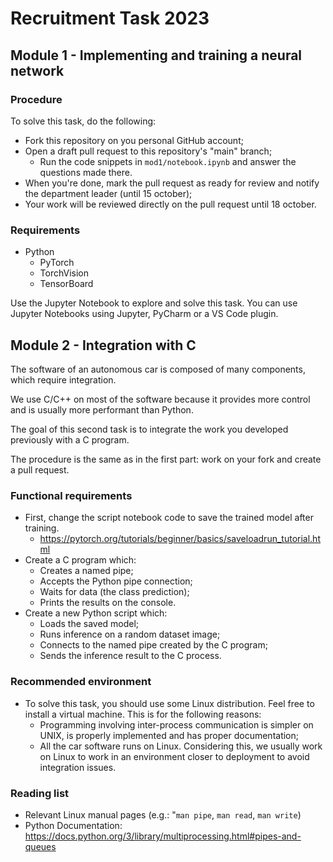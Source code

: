 # Recruitment Task 2023

## Module 1 - Implementing and training a neural network

### Procedure

To solve this task, do the following:
- Fork this repository on you personal GitHub account;
- Open a draft pull request to this repository's "main" branch;
  - Run the code snippets in `mod1/notebook.ipynb` and answer the questions made there.
- When you're done, mark the pull request as ready for review and notify the department leader (until 15 october);
- Your work will be reviewed directly on the pull request until 18 october.

### Requirements

- Python
    - PyTorch
    - TorchVision
    - TensorBoard

Use the Jupyter Notebook to explore and solve this task. You can use Jupyter Notebooks using Jupyter, PyCharm or a VS Code plugin.

## Module 2 - Integration with C

The software of an autonomous car is composed of many components, which require integration.

We use C/C++ on most of the software because it provides more control and is usually more performant than Python.

The goal of this second task is to integrate the work you developed previously with a C program.

The procedure is the same as in the first part: work on your fork and create a pull request.

### Functional requirements

- First, change the script notebook code to save the trained model after training.
  - https://pytorch.org/tutorials/beginner/basics/saveloadrun_tutorial.html
- Create a C program which:
  - Creates a named pipe;
  - Accepts the Python pipe connection;
  - Waits for data (the class prediction);
  - Prints the results on the console.
- Create a new Python script which:
  - Loads the saved model;
  - Runs inference on a random dataset image;
  - Connects to the named pipe created by the C program;
  - Sends the inference result to the C process.


### Recommended environment
- To solve this task, you should use some Linux distribution. Feel free to install a virtual machine. This is for the 
following reasons:
  - Programming involving inter-process communication is simpler on UNIX, is properly implemented and has proper documentation;
  - All the car software runs on Linux. Considering this, we usually work on Linux to work in an environment closer to
  deployment to avoid integration issues.

### Reading list

- Relevant Linux manual pages (e.g.: "`man pipe`, `man read`, `man write`)
- Python Documentation: https://docs.python.org/3/library/multiprocessing.html#pipes-and-queues